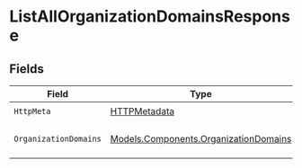 # ListAllOrganizationDomainsResponse


## Fields

| Field                                                                                   | Type                                                                                    | Required                                                                                | Description                                                                             |
| --------------------------------------------------------------------------------------- | --------------------------------------------------------------------------------------- | --------------------------------------------------------------------------------------- | --------------------------------------------------------------------------------------- |
| `HttpMeta`                                                                              | [HTTPMetadata](../../Models/Components/HTTPMetadata.md)                                 | :heavy_check_mark:                                                                      | N/A                                                                                     |
| `OrganizationDomains`                                                                   | [Models.Components.OrganizationDomains](../../Models/Components/OrganizationDomains.md) | :heavy_minus_sign:                                                                      | A list of organization domains                                                          |